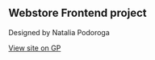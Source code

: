 Webstore Frontend project
---

Designed by Natalia Podoroga

[View site on GP](https://lazukinpavel.github.io/Imagetorg/)
